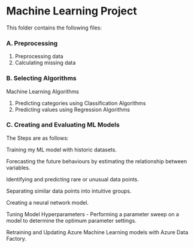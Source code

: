 # Machine Learning Project
This folder contains the following files:


### A. Preprocessing 
1. Preprocessing data
2. Calculating missing data

### B. Selecting Algorithms
Machine Learning Algorithms
1. Predicting categories using Classification Algorithms
2. Predicting values using Regression Algorithms

### C. Creating and Evaluating ML Models
The Steps are as follows:

Training my ML model with historic datasets.

Forecasting the future behaviours by estimating the relationship between variables.

Identifying and predicting rare or unusual data points.

Separating similar data points into intuitive groups.

Creating a neural network model.

Tuning Model Hyperparameters - Performing a parameter sweep on a model to determine the optimum parameter settings.

Retraining and Updating Azure Machine Learning models with Azure Data Factory.
